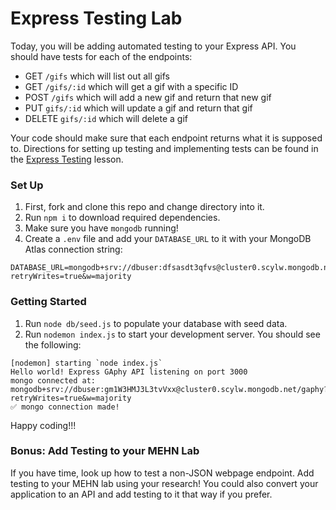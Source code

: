 
# Express Testing Lab

Today, you will be adding automated testing to your Express API. You should have tests for each of the endpoints:

* GET `/gifs` which will list out all gifs
* GET `/gifs/:id` which will get a gif with a specific ID
* POST `/gifs` which will add a new gif and return that new gif
* PUT `gifs/:id` which will update a gif and return that gif
* DELETE `gifs/:id` which will delete a gif

Your code should make sure that each endpoint returns what it is supposed to. Directions for setting up testing and implementing tests can be found in the [Express Testing](https://git.generalassemb.ly/SEIR-2-21-23/course-materials/tree/main/unit-2/week-2/d10-testing-node-and-heroku-deployment/10.1-express-tdd) lesson. 

### Set Up

1. First, fork and clone this repo and change directory into it.
2. Run `npm i` to download required dependencies.
3. Make sure you have `mongodb` running!
4. Create a `.env` file and add your `DATABASE_URL` to it with your MongoDB Atlas connection string:

```
DATABASE_URL=mongodb+srv://dbuser:dfsasdt3qfvs@cluster0.scylw.mongodb.net/gaphyTestingLab?retryWrites=true&w=majority
```
### Getting Started

1. Run `node db/seed.js` to populate your database with seed data.
1. Run `nodemon index.js` to start your development server. You should see the following:

```
[nodemon] starting `node index.js`
Hello world! Express GAphy API listening on port 3000
mongo connected at:  mongodb+srv://dbuser:gm1W3HMJ3L3tvVxx@cluster0.scylw.mongodb.net/gaphy?retryWrites=true&w=majority
✅ mongo connection made!
```

Happy coding!!!

### Bonus: Add Testing to your MEHN Lab

If you have time, look up how to test a non-JSON webpage endpoint. Add testing to your MEHN lab using your research! You could also convert your application to an API and add testing to it that way if you prefer.
